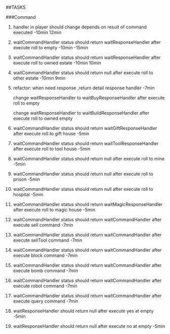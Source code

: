 ##TASKS

###Command

1. handler in player should change depends on result of command executed  -10min 12min

3. waitCommandHandler status should return waitResponseHandler after execute roll to empty  -10min -15min

4. waitCommandHandler status should return waitResponseHandler after execute roll to owned estate  -10min 10min

5. waitCommandHandler status should return null after execute roll to other estate  -10min 9min

6. refactor: when need response ,return detail response handler  -7min

    change waitResponseHandler to waitBuyResponseHandler after execute roll to empty
    
    change waitResponseHandler to waitBuildResponseHandler after execute roll to owned empty

7. waitCommandHandler status should return waitGiftResponseHandler after execute roll to gift house  -5min

8. waitCommandHandler status should return waitToolResponseHandler after execute roll to tool house  -5min 

9. waitCommandHandler status should return null after execute roll to mine  -5min

10. waitCommandHandler status should return null after execute roll to prison  -5min

11. waitCommandHandler status should return null after execute roll to hospital  -5min

12. waitCommandHandler status should return waitMagicResponseHandler after execute roll to magic house  -5min

13. waitCommandHandler status should return waitCommandHandler after execute sell command  -7min

14. waitCommandHandler status should return waitCommandHandler after execute sellTool command  -7min

15. waitCommandHandler status should return waitCommandHandler after execute block command  -7min

16. waitCommandHandler status should return waitCommandHandler after execute bomb command  -7min

17. waitCommandHandler status should return waitCommandHandler after execute robot command  -7min

18. waitCommandHandler status should return waitCommandHandler after execute query command  -7min



5. waitResponseHandler should return null after execute yes at empty -5min

6. waitResponseHandler should return null after execute no at empty  -5min

